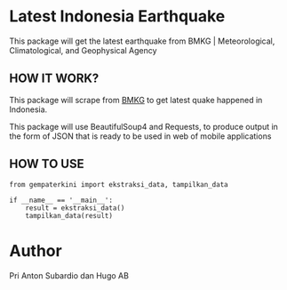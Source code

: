 # Latest Indonesia Earthquake
This package will get the latest earthquake from BMKG | Meteorological, Climatological, and Geophysical Agency

## HOW IT WORK?
This package will scrape from [BMKG](https://bmkg.go.id/) to get latest quake happened in Indonesia.

This package will use BeautifulSoup4 and Requests, to produce output in the form of JSON that is ready to be used in web of mobile applications

## HOW TO USE
```
from gempaterkini import ekstraksi_data, tampilkan_data

if __name__ == '__main__':
    result = ekstraksi_data()
    tampilkan_data(result)

```
# Author
Pri Anton Subardio dan Hugo AB